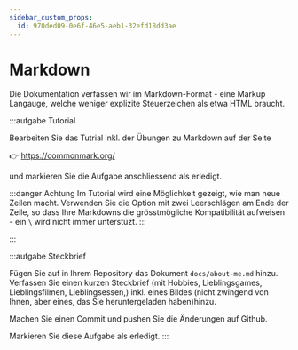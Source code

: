 ```yaml
---
sidebar_custom_props:
  id: 970ded09-0e6f-46e5-aeb1-32efd18dd3ae
---
```


# Markdown

Die Dokumentation verfassen wir im Markdown-Format - eine Markup Langauge, welche weniger explizite Steuerzeichen als etwa HTML braucht.

:::aufgabe Tutorial
<Answer type="state" webKey="c80c4159-2341-48bf-8851-f047c58b9057" />

Bearbeiten Sie das Tutrial inkl. der Übungen zu Markdown auf der Seite

👉 https://commonmark.org/

und markieren Sie die Aufgabe anschliessend als erledigt.

:::danger Achtung
Im Tutorial wird eine Möglichkeit gezeigt, wie man neue Zeilen macht. Verwenden Sie die Option mit zwei Leerschlägen am Ende der Zeile, so dass Ihre Markdowns die grösstmögliche Kompatibilität aufweisen - ein `\` wird nicht immer unterstüzt.
:::

:::

:::aufgabe Steckbrief
<Answer type="state" webKey="e28d00a3-c94a-4888-bade-b32c0a234b05" />

Fügen Sie auf in Ihrem Repository das Dokument `docs/about-me.md` hinzu. Verfassen Sie einen kurzen Steckbrief (mit Hobbies, Lieblingsgames, Lieblingsfilmen, Lieblingsessen,) inkl. eines Bildes (nicht zwingend von Ihnen, aber eines, das Sie heruntergeladen haben)hinzu.

Machen Sie einen Commit und pushen Sie die Änderungen auf Github.

Markieren Sie diese Aufgabe als erledigt.
:::